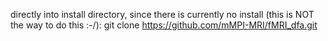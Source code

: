 directly into install directory, since there is currently no install (this is NOT the way to do this :-/):
git clone https://github.com/mMPI-MRI/fMRI_dfa.git
